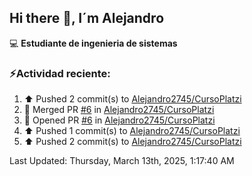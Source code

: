 ## Hi there 👋, I´m Alejandro

:computer: **Estudiante de ingenieria de sistemas**

### ⚡Actividad reciente:
<!--RECENT_ACTIVITY:start-->
1. ⬆️ Pushed 2 commit(s) to [Alejandro2745/CursoPlatzi](https://github.com/Alejandro2745/CursoPlatzi)<br>
2. 🎉 Merged PR [#6](https://github.com/Alejandro2745/CursoPlatzi/pull/6) in [Alejandro2745/CursoPlatzi](https://github.com/Alejandro2745/CursoPlatzi)<br>
3. 💪 Opened PR [#6](https://github.com/Alejandro2745/CursoPlatzi/pull/6) in [Alejandro2745/CursoPlatzi](https://github.com/Alejandro2745/CursoPlatzi)<br>
4. ⬆️ Pushed 1 commit(s) to [Alejandro2745/CursoPlatzi](https://github.com/Alejandro2745/CursoPlatzi)<br>
5. ⬆️ Pushed 2 commit(s) to [Alejandro2745/CursoPlatzi](https://github.com/Alejandro2745/CursoPlatzi)<br>
<!--RECENT_ACTIVITY:end-->
<!--RECENT_ACTIVITY:last_update-->
Last Updated: Thursday, March 13th, 2025, 1:17:40 AM
<!--RECENT_ACTIVITY:last_update_end-->

<!--
**Alejandro2745/Alejandro2745** is a ✨ _special_ ✨ repository because its `README.md` (this file) appears on your GitHub profile.

Here are some ideas to get you started:

- 🔭 I’m currently working on ...
- 🌱 I’m currently learning ...
- 👯 I’m looking to collaborate on ...
- 🤔 I’m looking for help with ...
- 💬 Ask me about ...
- 📫 How to reach me: ...
- 😄 Pronouns: ...
- ⚡ Fun fact: ...
-->
